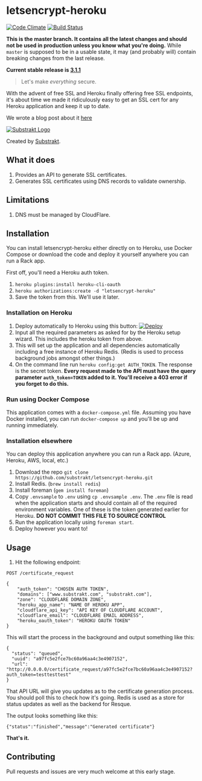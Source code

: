 # letsencrypt-heroku

[![Code Climate](https://codeclimate.com/github/substrakt/letsencrypt-heroku/badges/gpa.svg)](https://codeclimate.com/github/substrakt/letsencrypt-heroku)
[![Build Status](https://travis-ci.org/substrakt/letsencrypt-heroku.svg?branch=master)](https://travis-ci.org/substrakt/letsencrypt-heroku)

**This is the master branch. It contains all the latest changes and should not be used in production unless you know what you're doing.** While `master` is supposed to be in a usable state, it may (and probably will) contain breaking changes from the last release.

**Current stable release is [3.1.1](https://github.com/substrakt/letsencrypt-heroku/releases/tag/3.1.1)**

> Let's make *everything* secure.

With the advent of free SSL and Heroku finally offering free SSL endpoints, it's about time we made it ridiculously easy to get an SSL cert for any Heroku application and keep it up to date.

We wrote a blog post about it [here](https://substrakt.com/heroku-ssl-me-weve-come-a-long-way/)

[![Substrakt Logo](http://birmingham-made-me.org/wp-content/uploads/2014/03/substrakt-logo-300x55.png)](https://substrakt.com/)

Created by [Substrakt](https://substrakt.com).

## What it does
1. Provides an API to generate SSL certificates.
1. Generates SSL certificates using DNS records to validate ownership.

## Limitations
1. DNS must be managed by CloudFlare.

## Installation

You can install letsencrypt-heroku either directly on to Heroku, use Docker Compose or download the code and deploy it yourself anywhere you can run a Rack app.

First off, you'll need a Heroku auth token.

1. `heroku plugins:install heroku-cli-oauth`
1. `heroku authorizations:create -d "letsencrypt-heroku"`
1. Save the token from this. We'll use it later.

### Installation on Heroku

1. Deploy automatically to Heroku using this button: [![Deploy](https://www.herokucdn.com/deploy/button.png)](https://heroku.com/deploy?template=https://github.com/substrakt/letsencrypt-heroku/tree/master)
1. Input all the required parameters as asked for by the Heroku setup wizard. This includes the heroku token from above.
1. This will set up the application and all dependencies automatically including a free instance of Heroku Redis. (Redis is used to process background jobs amongst other things.)
1. On the command line run `heroku config:get AUTH_TOKEN`. The response is the secret token. **Every request made to the API must have the query parameter `auth_token=TOKEN` added to it. You'll receive a 403 error if you forget to do this.**

### Run using Docker Compose

This application comes with a `docker-compose.yml` file. Assuming you have Docker installed, you can run `docker-compose up` and you'll be up and running immediately.

### Installation elsewhere
You can deploy this application anywhere you can run a Rack app. (Azure, Heroku, AWS, local, etc.)

1. Download the repo `git clone https://github.com/substrakt/letsencrypt-heroku.git`
1. Install Redis. (`brew install redis`)
1. Install foreman (`gem install foreman`)
1. Copy `.envsample` to `.env` using `cp .envsample .env`. The `.env` file is read when the application starts and should contain all of the required environment variables. One of these is the token generated earlier for Heroku. **DO NOT COMMIT THIS FILE TO SOURCE CONTROL**
1. Run the application locally using `foreman start`.
1. Deploy however you want to!

## Usage
1. Hit the following endpoint:

```
POST /certificate_request

{
	"auth_token": "CHOSEN AUTH TOKEN",
	"domains": ["www.substrakt.com", "substrakt.com"],
	"zone": "CLOUDFLARE DOMAIN ZONE",
	"heroku_app_name": "NAME OF HEROKU APP",
	"cloudflare_api_key": "API KEY OF CLOUDFLARE ACCOUNT",
	"cloudflare_email": "CLOUDFLARE EMAIL ADDRESS",
	"heroku_oauth_token": "HEROKU OAUTH TOKEN"
}
```


This will start the process in the background and output something like this:

```
{
  "status": "queued",
  "uuid": "a97fc5e2fce7bc60a96aa4c3e4907152",
  "url": "http://0.0.0.0/certificate_request/a97fc5e2fce7bc60a96aa4c3e4907152?auth_token=testtesttest"
}
```

That API URL will give you updates as to the certificate generation process. You should poll this to check how it's going. Redis is used as a store for status updates as well as the backend for Resque.

The output looks something like this:

```
{"status":"finished","message":"Generated certificate"}
```



**That's it.**

## Contributing
Pull requests and issues are very much welcome at this early stage.
